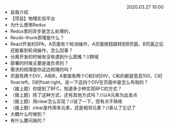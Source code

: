 
<div style="float: right">2020.03.27 10:00</div>

- 自我介绍
- 【项目】物理实验平台
- 为什么使用Redux
- Redux里的异步是怎么处理的，
- Reudx-thunk原理是什么？
- React开发的SPA，A页面有个轮询操作，A页面按钮跳转到B页面，B页面之后还能看到轮询操作，怎么回事？
- 分离开发的时候有没有遇到什么困难？//跨域
- 部署的时候主要是谁负责的？
- 需求的梳理是你这边梳理的吗？
- 页面有两个DIV，A和B，A里面有两个C和D的DIV，C和的都是宽高100，C的float:left，D的float:right。说一下这四个DIV在页面中是怎么布局的？
- （接上题）你提到了BFC，知道多少种实现BFC的方式？
- （接上题）除了这种方式，还有其他方式吗？//以A元素为出发点
- （接上题）用clear怎么实现？//说了一下，但有点不熟练
- （接上题）clear是作用本元素，还是相邻元素？//承认了忘记了
- 大概什么时候到？
- 有什么要问我的？
